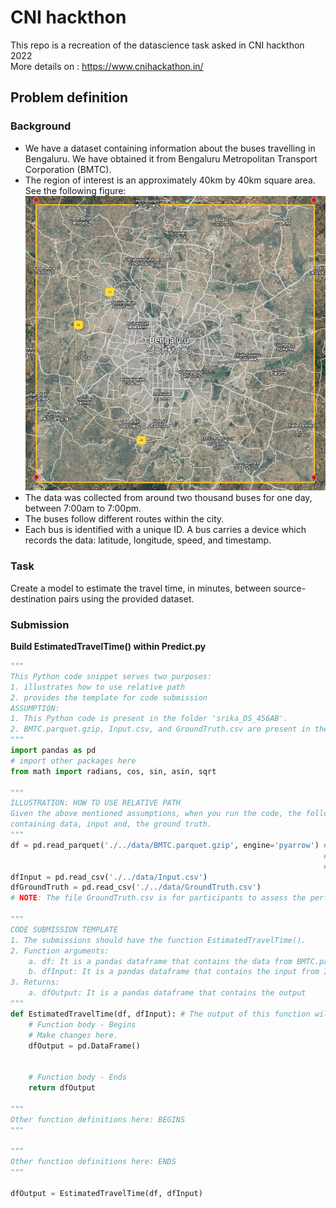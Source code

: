 # CNI hackthon
This repo is a recreation of the datascience task asked in CNI hackthon 2022  
More details on : https://www.cnihackathon.in/

## Problem definition
### Background
- We have a dataset containing information about the buses travelling in Bengaluru. We have obtained it from Bengaluru Metropolitan Transport Corporation (BMTC).
- The region of interest is an approximately 40km by 40km square area. See the following figure:
![BMCT bus tracking](/images/RegionOfInterest.png)
- The data was collected from around two thousand buses for one day, between 7:00am to 7:00pm.
- The buses follow different routes within the city.
- Each bus is identified with a unique ID. A bus carries a device which records the data: latitude, longitude, speed, and timestamp.
### Task
Create a model to estimate the travel time, in minutes, between source-destination pairs using the provided dataset.
### Submission
**Build EstimatedTravelTime() within Predict.py**
```py
"""
This Python code snippet serves two purposes:
1. illustrates how to use relative path
2. provides the template for code submission
ASSUMPTION: 
1. This Python code is present in the folder 'srika_DS_456AB'.
2. BMTC.parquet.gzip, Input.csv, and GroundTruth.csv are present in the folder 'data'
"""
import pandas as pd
# import other packages here
from math import radians, cos, sin, asin, sqrt

"""
ILLUSTRATION: HOW TO USE RELATIVE PATH
Given the above mentioned assumptions, when you run the code, the following three commands will read the files 
containing data, input and, the ground truth.
"""
df = pd.read_parquet('./../data/BMTC.parquet.gzip', engine='pyarrow') # This command loads BMTC data into a dataframe. 
                                                                      # In case of error, install pyarrow using: 
                                                                      # pip install pyarrow
dfInput = pd.read_csv('./../data/Input.csv')
dfGroundTruth = pd.read_csv('./../data/GroundTruth.csv') 
# NOTE: The file GroundTruth.csv is for participants to assess the performance their own codes

"""
CODE SUBMISSION TEMPLATE
1. The submissions should have the function EstimatedTravelTime().
2. Function arguments:
    a. df: It is a pandas dataframe that contains the data from BMTC.parquet.gzip
    b. dfInput: It is a pandas dataframe that contains the input from Input.csv
3. Returns:
    a. dfOutput: It is a pandas dataframe that contains the output
"""
def EstimatedTravelTime(df, dfInput): # The output of this function will be evaluated
    # Function body - Begins
    # Make changes here.
    dfOutput = pd.DataFrame()


    # Function body - Ends
    return dfOutput 
  
"""
Other function definitions here: BEGINS
"""

"""
Other function definitions here: ENDS
"""

dfOutput = EstimatedTravelTime(df, dfInput)
```
